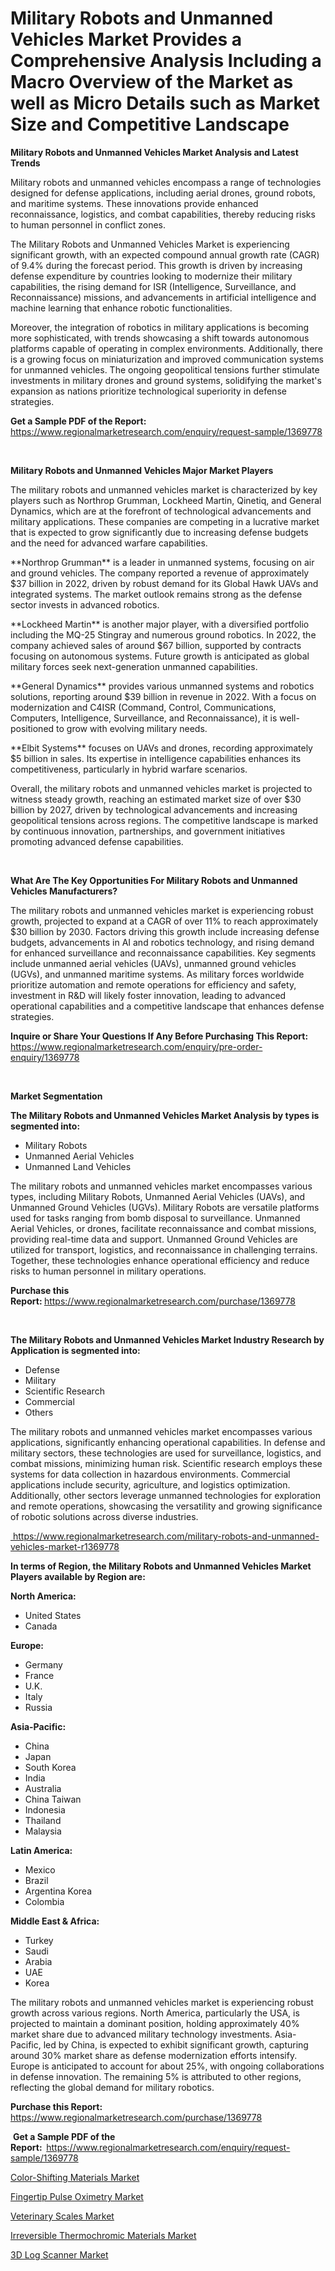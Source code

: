 <p><h1>Military Robots and Unmanned Vehicles Market Provides a Comprehensive Analysis Including a Macro Overview of the Market as well as Micro Details such as Market Size and Competitive Landscape</h1></p><p><strong>Military Robots and Unmanned Vehicles Market Analysis and Latest Trends</strong></p>
<p><p>Military robots and unmanned vehicles encompass a range of technologies designed for defense applications, including aerial drones, ground robots, and maritime systems. These innovations provide enhanced reconnaissance, logistics, and combat capabilities, thereby reducing risks to human personnel in conflict zones. </p><p>The Military Robots and Unmanned Vehicles Market is experiencing significant growth, with an expected compound annual growth rate (CAGR) of 9.4% during the forecast period. This growth is driven by increasing defense expenditure by countries looking to modernize their military capabilities, the rising demand for ISR (Intelligence, Surveillance, and Reconnaissance) missions, and advancements in artificial intelligence and machine learning that enhance robotic functionalities.</p><p>Moreover, the integration of robotics in military applications is becoming more sophisticated, with trends showcasing a shift towards autonomous platforms capable of operating in complex environments. Additionally, there is a growing focus on miniaturization and improved communication systems for unmanned vehicles. The ongoing geopolitical tensions further stimulate investments in military drones and ground systems, solidifying the market's expansion as nations prioritize technological superiority in defense strategies.</p></p>
<p><strong>Get a Sample PDF of the Report:&nbsp;</strong> <a href="https://www.regionalmarketresearch.com/enquiry/request-sample/1369778">https://www.regionalmarketresearch.com/enquiry/request-sample/1369778</a></p>
<p>&nbsp;</p>
<p><strong>Military Robots and Unmanned Vehicles Major Market Players</strong></p>
<p><p>The military robots and unmanned vehicles market is characterized by key players such as Northrop Grumman, Lockheed Martin, Qinetiq, and General Dynamics, which are at the forefront of technological advancements and military applications. These companies are competing in a lucrative market that is expected to grow significantly due to increasing defense budgets and the need for advanced warfare capabilities.</p><p>**Northrop Grumman** is a leader in unmanned systems, focusing on air and ground vehicles. The company reported a revenue of approximately $37 billion in 2022, driven by robust demand for its Global Hawk UAVs and integrated systems. The market outlook remains strong as the defense sector invests in advanced robotics.</p><p>**Lockheed Martin** is another major player, with a diversified portfolio including the MQ-25 Stingray and numerous ground robotics. In 2022, the company achieved sales of around $67 billion, supported by contracts focusing on autonomous systems. Future growth is anticipated as global military forces seek next-generation unmanned capabilities.</p><p>**General Dynamics** provides various unmanned systems and robotics solutions, reporting around $39 billion in revenue in 2022. With a focus on modernization and C4ISR (Command, Control, Communications, Computers, Intelligence, Surveillance, and Reconnaissance), it is well-positioned to grow with evolving military needs.</p><p>**Elbit Systems** focuses on UAVs and drones, recording approximately $5 billion in sales. Its expertise in intelligence capabilities enhances its competitiveness, particularly in hybrid warfare scenarios.</p><p>Overall, the military robots and unmanned vehicles market is projected to witness steady growth, reaching an estimated market size of over $30 billion by 2027, driven by technological advancements and increasing geopolitical tensions across regions. The competitive landscape is marked by continuous innovation, partnerships, and government initiatives promoting advanced defense capabilities.</p></p>
<p>&nbsp;</p>
<p><strong>What Are The Key Opportunities For Military Robots and Unmanned Vehicles Manufacturers?</strong></p>
<p><p>The military robots and unmanned vehicles market is experiencing robust growth, projected to expand at a CAGR of over 11% to reach approximately $30 billion by 2030. Factors driving this growth include increasing defense budgets, advancements in AI and robotics technology, and rising demand for enhanced surveillance and reconnaissance capabilities. Key segments include unmanned aerial vehicles (UAVs), unmanned ground vehicles (UGVs), and unmanned maritime systems. As military forces worldwide prioritize automation and remote operations for efficiency and safety, investment in R&D will likely foster innovation, leading to advanced operational capabilities and a competitive landscape that enhances defense strategies.</p></p>
<p><strong>Inquire or Share Your Questions If Any Before Purchasing This Report:</strong> <a href="https://www.regionalmarketresearch.com/enquiry/pre-order-enquiry/1369778">https://www.regionalmarketresearch.com/enquiry/pre-order-enquiry/1369778</a></p>
<p>&nbsp;</p>
<p><strong>Market Segmentation</strong></p>
<p><strong>The Military Robots and Unmanned Vehicles Market Analysis by types is segmented into:</strong></p>
<p><ul><li>Military Robots</li><li>Unmanned Aerial Vehicles</li><li>Unmanned Land Vehicles</li></ul></p>
<p><p>The military robots and unmanned vehicles market encompasses various types, including Military Robots, Unmanned Aerial Vehicles (UAVs), and Unmanned Ground Vehicles (UGVs). Military Robots are versatile platforms used for tasks ranging from bomb disposal to surveillance. Unmanned Aerial Vehicles, or drones, facilitate reconnaissance and combat missions, providing real-time data and support. Unmanned Ground Vehicles are utilized for transport, logistics, and reconnaissance in challenging terrains. Together, these technologies enhance operational efficiency and reduce risks to human personnel in military operations.</p></p>
<p><strong>Purchase this Report:&nbsp;</strong><a href="https://www.regionalmarketresearch.com/purchase/1369778">https://www.regionalmarketresearch.com/purchase/1369778</a></p>
<p>&nbsp;</p>
<p><strong>The Military Robots and Unmanned Vehicles Market Industry Research by Application is segmented into:</strong></p>
<p><ul><li>Defense</li><li>Military</li><li>Scientific Research</li><li>Commercial</li><li>Others</li></ul></p>
<p><p>The military robots and unmanned vehicles market encompasses various applications, significantly enhancing operational capabilities. In defense and military sectors, these technologies are used for surveillance, logistics, and combat missions, minimizing human risk. Scientific research employs these systems for data collection in hazardous environments. Commercial applications include security, agriculture, and logistics optimization. Additionally, other sectors leverage unmanned technologies for exploration and remote operations, showcasing the versatility and growing significance of robotic solutions across diverse industries.</p></p>
<p><a href="https://www.regionalmarketresearch.com/military-robots-and-unmanned-vehicles-market-r1369778">&nbsp;https://www.regionalmarketresearch.com/military-robots-and-unmanned-vehicles-market-r1369778</a></p>
<p><strong>In terms of Region, the Military Robots and Unmanned Vehicles Market Players available by Region are:</strong></p>
<p>
    <p> <strong> North America: </strong>
        <ul>
            <li>United States</li>
            <li>Canada</li>
        </ul>
        </p> 
    <p> <strong> Europe: </strong>
        <ul>
            <li>Germany</li>
            <li>France</li>
            <li>U.K.</li>
            <li>Italy</li>
            <li>Russia</li>
        </ul>
        </p> 
    <p> <strong> Asia-Pacific: </strong>
        <ul>
            <li>China</li>
            <li>Japan</li>
            <li>South Korea</li>
            <li>India</li>
            <li>Australia</li>
            <li>China Taiwan</li>
            <li>Indonesia</li>
            <li>Thailand</li>
            <li>Malaysia</li>
        </ul>
        </p> 
    <p> <strong> Latin America: </strong>
        <ul>
            <li>Mexico</li>
            <li>Brazil</li>
            <li>Argentina Korea</li>
            <li>Colombia</li>
        </ul>
        </p> 
    <p> <strong> Middle East & Africa: </strong>
        <ul>
            <li>Turkey</li>
            <li>Saudi</li>
            <li>Arabia</li>
            <li>UAE</li>
            <li>Korea</li>
        </ul>
    </p>
    </p>
<p><p>The military robots and unmanned vehicles market is experiencing robust growth across various regions. North America, particularly the USA, is projected to maintain a dominant position, holding approximately 40% market share due to advanced military technology investments. Asia-Pacific, led by China, is expected to exhibit significant growth, capturing around 30% market share as defense modernization efforts intensify. Europe is anticipated to account for about 25%, with ongoing collaborations in defense innovation. The remaining 5% is attributed to other regions, reflecting the global demand for military robotics.</p></p>
<p><strong>Purchase this Report: </strong><a href="https://www.regionalmarketresearch.com/purchase/1369778">https://www.regionalmarketresearch.com/purchase/1369778</a></p>
<p>&nbsp;<strong>Get a Sample PDF of the Report:&nbsp;&nbsp;</strong><a href="https://www.regionalmarketresearch.com/enquiry/request-sample/1369778">https://www.regionalmarketresearch.com/enquiry/request-sample/1369778</a></p>
<p><strong></strong></p>
<p><p><a href="https://issuu.com/reportprime-2/docs/color-shifting-materials-market-siz_38a80ff32b4cda">Color-Shifting Materials Market</a></p><p><a href="https://www.linkedin.com/pulse/future-insights-fingertip-pulse-oximetry-market-trends-vwdcc">Fingertip Pulse Oximetry Market</a></p><p><a href="https://www.linkedin.com/pulse/veterinary-scales-market-global-regional-analysis-2024-tgrrc">Veterinary Scales Market</a></p><p><a href="https://issuu.com/reportprime-2/docs/irreversible-thermochromic-material_0248605695e303">Irreversible Thermochromic Materials Market</a></p><p><a href="https://medium.com/@lorenzobode_58732/3d-log-scanner-market-trends-focusing-on-3d-log-scanner-market-insight-and-forecast-analysis-98115e44d6f6">3D Log Scanner Market</a></p></p>